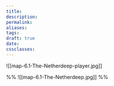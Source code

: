 ```yaml
---
title: 
description: 
permalink: 
aliases: 
tags: 
draft: true
date: 
cssclasses:
---
```


![[map-6.1-The-Netherdeep-player.jpg]] 

%%
![[map-6.1-The-Netherdeep.jpg]] 
%%